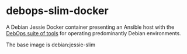 debops-slim-docker
======================
A Debian Jessie Docker container presenting an Ansible host with the [DebOps suite of tools][1] for operating predominantly Debian environments.

The base image is debian:jessie-slim

[1]: https://docs.debops.org/en/latest/index.html
